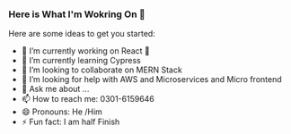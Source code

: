 ### Here is What I'm Wokring On 👋


Here are some ideas to get you started:

- 🔭 I’m currently working on React 🚀
- 🌱 I’m currently learning Cypress
- 👯 I’m looking to collaborate on MERN Stack
- 🤔 I’m looking for help with AWS and Microservices and Micro frontend
- 💬 Ask me about ...
- 📫 How to reach me: 0301-6159646
- 😄 Pronouns: He /Him
- ⚡ Fun fact: I am half Finish

